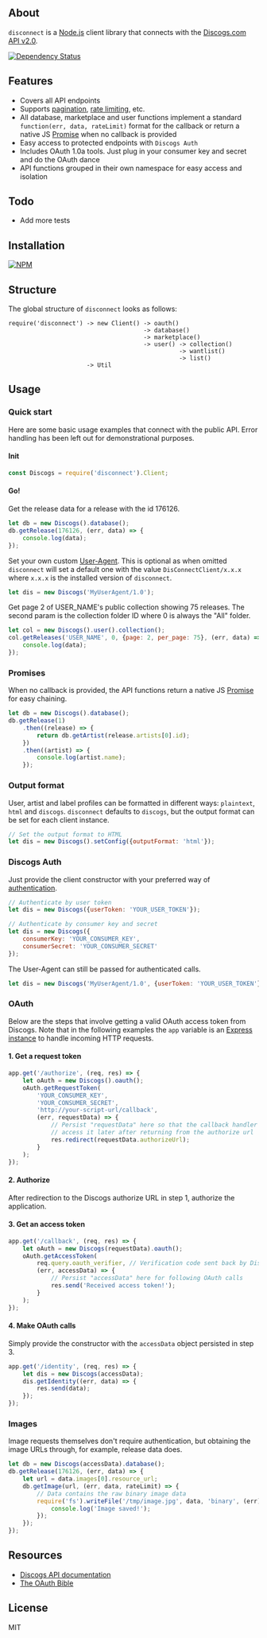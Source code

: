 ## About

`disconnect` is a [Node.js](http://www.nodejs.org) client library that connects with the [Discogs.com API v2.0](http://www.discogs.com/developers/).

[![Dependency Status](https://david-dm.org/bartve/disconnect.png)](https://david-dm.org/bartve/disconnect)

## Features

  * Covers all API endpoints
  * Supports [pagination](http://www.discogs.com/developers/#page:home,header:home-pagination), [rate limiting](http://www.discogs.com/developers/#page:home,header:home-rate-limiting), etc.
  * All database, marketplace and user functions implement a standard `function(err, data, rateLimit)` format for the callback or return a 
    native JS [Promise](https://developer.mozilla.org/en-US/docs/Web/JavaScript/Reference/Global_Objects/Promise) when no callback is provided
  * Easy access to protected endpoints with `Discogs Auth`
  * Includes OAuth 1.0a tools. Just plug in your consumer key and secret and do the OAuth dance
  * API functions grouped in their own namespace for easy access and isolation
  
## Todo

  * Add more tests

## Installation

[![NPM](https://nodei.co/npm/disconnect.png?downloads=true)](https://nodei.co/npm/disconnect/)

## Structure
The global structure of `disconnect` looks as follows:
```
require('disconnect') -> new Client() -> oauth()
                                      -> database()
                                      -> marketplace()
                                      -> user() -> collection()
                                                -> wantlist()
                                                -> list()
                      -> Util
```

## Usage

### Quick start
Here are some basic usage examples that connect with the public API. Error handling has been left out for demonstrational purposes.

#### Init

```javascript
const Discogs = require('disconnect').Client;
```
#### Go!

Get the release data for a release with the id 176126.
```javascript
let db = new Discogs().database();
db.getRelease(176126, (err, data) => {
    console.log(data);
});
```

Set your own custom [User-Agent](http://www.discogs.com/developers/#page:home,header:home-general-information). This is optional as when omitted `disconnect` will set a default one with the value `DisConnectClient/x.x.x` where `x.x.x` is the installed version of `disconnect`.
```javascript
let dis = new Discogs('MyUserAgent/1.0');
```

Get page 2 of USER_NAME's public collection showing 75 releases.
The second param is the collection folder ID where 0 is always the "All" folder.
```javascript
let col = new Discogs().user().collection();
col.getReleases('USER_NAME', 0, {page: 2, per_page: 75}, (err, data) => {
    console.log(data);
});
```

### Promises
When no callback is provided, the API functions return a native JS [Promise](https://developer.mozilla.org/en-US/docs/Web/JavaScript/Reference/Global_Objects/Promise) for easy chaining.

```javascript
let db = new Discogs().database();
db.getRelease(1)
    .then((release) => { 
        return db.getArtist(release.artists[0].id);
    })
    .then((artist) => {
        console.log(artist.name);
    });
```

### Output format
User, artist and label profiles can be formatted in different ways: `plaintext`, `html` and `discogs`. `disconnect` defaults to `discogs`, but the output format can be set for each client instance.
```javascript
// Set the output format to HTML
let dis = new Discogs().setConfig({outputFormat: 'html'});
```

### Discogs Auth
Just provide the client constructor with your preferred way of [authentication](http://www.discogs.com/developers/#page:authentication).
```javascript
// Authenticate by user token
let dis = new Discogs({userToken: 'YOUR_USER_TOKEN'});

// Authenticate by consumer key and secret
let dis = new Discogs({
    consumerKey: 'YOUR_CONSUMER_KEY', 
    consumerSecret: 'YOUR_CONSUMER_SECRET'
});
```

The User-Agent can still be passed for authenticated calls.
```javascript
let dis = new Discogs('MyUserAgent/1.0', {userToken: 'YOUR_USER_TOKEN'});
```

### OAuth
Below are the steps that involve getting a valid OAuth access token from Discogs. Note that in the following examples the `app` variable is an [Express instance](http://expressjs.com/starter/hello-world.html) to handle incoming HTTP requests.

#### 1. Get a request token
```javascript
app.get('/authorize', (req, res) => {
    let oAuth = new Discogs().oauth();
    oAuth.getRequestToken(
        'YOUR_CONSUMER_KEY', 
        'YOUR_CONSUMER_SECRET', 
        'http://your-script-url/callback', 
        (err, requestData) => {
            // Persist "requestData" here so that the callback handler can 
            // access it later after returning from the authorize url
            res.redirect(requestData.authorizeUrl);
        }
    );
});
```

#### 2. Authorize
After redirection to the Discogs authorize URL in step 1, authorize the application.

#### 3. Get an access token
```javascript
app.get('/callback', (req, res) => {
    let oAuth = new Discogs(requestData).oauth();
    oAuth.getAccessToken(
        req.query.oauth_verifier, // Verification code sent back by Discogs
        (err, accessData) => {
            // Persist "accessData" here for following OAuth calls 
            res.send('Received access token!');
        }
    );
});
```

#### 4. Make OAuth calls
Simply provide the constructor with the `accessData` object persisted in step 3.
```javascript
app.get('/identity', (req, res) => {
    let dis = new Discogs(accessData);
    dis.getIdentity((err, data) => {
        res.send(data);
    });
});
```

### Images
Image requests themselves don't require authentication, but obtaining the image URLs through, for example, release data does.
```javascript
let db = new Discogs(accessData).database();
db.getRelease(176126, (err, data) => {
    let url = data.images[0].resource_url;
    db.getImage(url, (err, data, rateLimit) => {
        // Data contains the raw binary image data
        require('fs').writeFile('/tmp/image.jpg', data, 'binary', (err) => {
            console.log('Image saved!');
        });
    });
});
```

## Resources

  * [Discogs API documentation](http://www.discogs.com/developers/)
  * [The OAuth Bible](http://oauthbible.com/)

## License

MIT